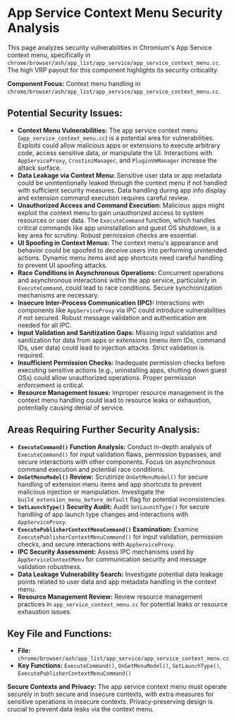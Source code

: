 # App Service Context Menu Security Analysis

This page analyzes security vulnerabilities in Chromium's App Service context menu, specifically in `chrome/browser/ash/app_list/app_service/app_service_context_menu.cc`. The high VRP payout for this component highlights its security criticality.

**Component Focus:** Context menu handling in `chrome/browser/ash/app_list/app_service/app_service_context_menu.cc`.

## Potential Security Issues:

- **Context Menu Vulnerabilities:** The app service context menu (`app_service_context_menu.cc`) is a potential area for vulnerabilities. Exploits could allow malicious apps or extensions to execute arbitrary code, access sensitive data, or manipulate the UI. Interactions with `AppServiceProxy`, `CrostiniManager`, and `PluginVmManager` increase the attack surface.
- **Data Leakage via Context Menu:** Sensitive user data or app metadata could be unintentionally leaked through the context menu if not handled with sufficient security measures. Data handling during app info display and extension command execution requires careful review.
- **Unauthorized Access and Command Execution:** Malicious apps might exploit the context menu to gain unauthorized access to system resources or user data. The `ExecuteCommand` function, which handles critical commands like app uninstallation and guest OS shutdown, is a key area for scrutiny. Robust permission checks are essential.
- **UI Spoofing in Context Menus:** The context menu's appearance and behavior could be spoofed to deceive users into performing unintended actions. Dynamic menu items and app shortcuts need careful handling to prevent UI spoofing attacks.
- **Race Conditions in Asynchronous Operations:** Concurrent operations and asynchronous interactions within the app service, particularly in `ExecuteCommand`, could lead to race conditions. Secure synchronization mechanisms are necessary.
- **Insecure Inter-Process Communication (IPC):** Interactions with components like `AppServiceProxy` via IPC could introduce vulnerabilities if not secured. Robust message validation and authentication are needed for all IPC.
- **Input Validation and Sanitization Gaps:** Missing input validation and sanitization for data from apps or extensions (menu item IDs, command IDs, user data) could lead to injection attacks. Strict validation is required.
- **Insufficient Permission Checks:** Inadequate permission checks before executing sensitive actions (e.g., uninstalling apps, shutting down guest OSs) could allow unauthorized operations. Proper permission enforcement is critical.
- **Resource Management Issues:** Improper resource management in the context menu handling could lead to resource leaks or exhaustion, potentially causing denial of service.

## Areas Requiring Further Security Analysis:

- **`ExecuteCommand()` Function Analysis:** Conduct in-depth analysis of `ExecuteCommand()` for input validation flaws, permission bypasses, and secure interactions with other components. Focus on asynchronous command execution and potential race conditions.
- **`OnGetMenuModel()` Review:** Scrutinize `OnGetMenuModel()` for secure handling of extension menu items and app shortcuts to prevent malicious injection or manipulation. Investigate the `build_extension_menu_before_default` flag for potential inconsistencies.
- **`SetLaunchType()` Security Audit:** Audit `SetLaunchType()` for secure handling of app launch type changes and interactions with `AppServiceProxy`.
- **`ExecutePublisherContextMenuCommand()` Examination:** Examine `ExecutePublisherContextMenuCommand()` for input validation, permission checks, and secure interactions with `AppServiceProxy`.
- **IPC Security Assessment:** Assess IPC mechanisms used by `AppServiceContextMenu` for communication security and message validation robustness.
- **Data Leakage Vulnerability Search:** Investigate potential data leakage points related to user data and app metadata handling in the context menu.
- **Resource Management Review:** Review resource management practices in `app_service_context_menu.cc` for potential leaks or resource exhaustion issues.

## Key File and Functions:

- **File:** `chrome/browser/ash/app_list/app_service/app_service_context_menu.cc`
- **Key Functions:** `ExecuteCommand()`, `OnGetMenuModel()`, `SetLaunchType()`, `ExecutePublisherContextMenuCommand()`

**Secure Contexts and Privacy:** The app service context menu must operate securely in both secure and insecure contexts, with extra measures for sensitive operations in insecure contexts. Privacy-preserving design is crucial to prevent data leaks via the context menu.
